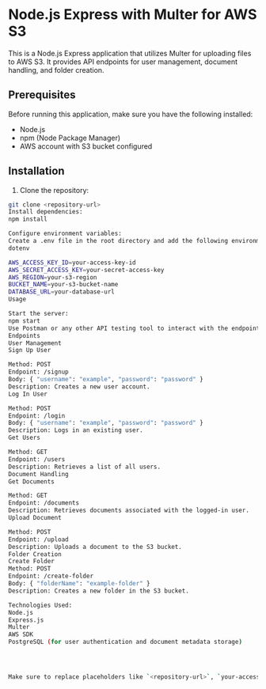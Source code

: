 # Node.js Express with Multer for AWS S3

This is a Node.js Express application that utilizes Multer for uploading files to AWS S3. It provides API endpoints for user management, document handling, and folder creation.

## Prerequisites

Before running this application, make sure you have the following installed:

- Node.js
- npm (Node Package Manager)
- AWS account with S3 bucket configured

## Installation

1. Clone the repository:

```bash
git clone <repository-url>
Install dependencies:
npm install

Configure environment variables:
Create a .env file in the root directory and add the following environment variables:
dotenv

AWS_ACCESS_KEY_ID=your-access-key-id
AWS_SECRET_ACCESS_KEY=your-secret-access-key
AWS_REGION=your-s3-region
BUCKET_NAME=your-s3-bucket-name
DATABASE_URL=your-database-url
Usage

Start the server:
npm start
Use Postman or any other API testing tool to interact with the endpoints.
Endpoints
User Management
Sign Up User

Method: POST
Endpoint: /signup
Body: { "username": "example", "password": "password" }
Description: Creates a new user account.
Log In User

Method: POST
Endpoint: /login
Body: { "username": "example", "password": "password" }
Description: Logs in an existing user.
Get Users

Method: GET
Endpoint: /users
Description: Retrieves a list of all users.
Document Handling
Get Documents

Method: GET
Endpoint: /documents
Description: Retrieves documents associated with the logged-in user.
Upload Document

Method: POST
Endpoint: /upload
Description: Uploads a document to the S3 bucket.
Folder Creation
Create Folder
Method: POST
Endpoint: /create-folder
Body: { "folderName": "example-folder" }
Description: Creates a new folder in the S3 bucket.

Technologies Used:
Node.js
Express.js
Multer
AWS SDK
PostgreSQL (for user authentication and document metadata storage)




Make sure to replace placeholders like `<repository-url>`, `your-access-key-id`, `your-secret-access-key`, `your-s3-region`, `your-s3-bucket-name`, and `your-database-url` with actual values relevant to your project. This README provides an overview of the application, how to set it up, use it, and the available endpoints. You can expand upon it with more detailed explanations, examples, or any other information relevant to your project.
